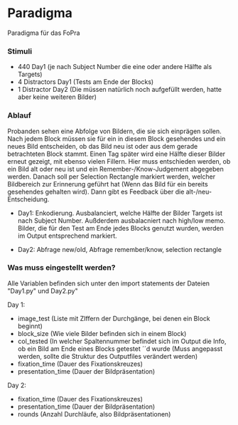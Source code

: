 # Paradigma
Paradigma für das FoPra

### Stimuli

- 440 Day1 (je nach Subject Number die eine oder andere Hälfte als Targets)
- 4 Distractors Day1 (Tests am Ende der Blocks)
- 1 Distractor Day2 (Die müssen natürlich noch aufgefüllt werden, hatte aber keine weiteren Bilder)

### Ablauf

Probanden sehen eine Abfolge von Bildern, die sie sich einprägen sollen. Nach jedem Block müssen sie für ein in diesem Block gesehendes und ein neues Bild entscheiden, ob das Bild neu ist oder aus dem gerade betrachteten Block stammt. Einen Tag später wird eine Hälfte dieser Bilder erneut gezeigt, mit ebenso vielen Fillern. Hier muss entschieden werden, ob ein Bild alt oder neu ist und ein Remember-/Know-Judgement abgegeben werden. Danach soll per Selection Rectangle markiert werden, welcher Bildbereich zur Erinnerung geführt hat (Wenn das Bild für ein bereits gesehendes gehalten wird). Dann gibt es Feedback über die alt-/neu-Entscheidung.

- Day1: Enkodierung. Ausbalanciert, welche Hälfte der Bilder Targets ist nach Subject Number. Außderdem ausbalacniert nach high/low memo. Bilder, die für den Test am Ende jedes Blocks genutzt wurden, werden im Output entsprechend markiert.

- Day2: Abfrage new/old, Abfrage remember/know, selection rectangle

### Was muss eingestellt werden?

Alle Variablen befinden sich unter den import statements der Dateien "Day1.py" und Day2.py"

Day 1:
- image_test (Liste mit ZIffern der Durchgänge, bei denen ein Block beginnt)
- block_size (Wie viele Bilder befinden sich in einem Block)
- col_tested (In welcher Spaltennummer befindet sich im Output die Info, ob ein Bild am Ende eines Blocks getestet ´´d wurde (Muss angepasst werden, sollte die Struktur des Outputfiles verändert werden)
- fixation_time (Dauer des Fixationskreuzes)
- presentation_time (Dauer der Bildpräsentation)

Day 2:
- fixation_time (Dauer des Fixationskreuzes)
- presentation_time (Dauer der Bildpräsentation)
- rounds (Anzahl Durchläufe, also Bildpräsentationen)
